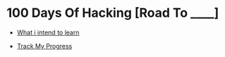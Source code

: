 # 100 Days Of Hacking [Road To ____] 

- [What i intend to learn](./tasks.md)

- [Track My Progress](./log.md)
